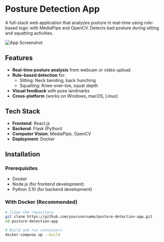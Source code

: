 # Posture Detection App

A full-stack web application that analyzes posture in real-time using rule-based logic with MediaPipe and OpenCV. Detects bad posture during sitting and squatting activities.

![App Screenshot](https://via.placeholder.com/800x400?text=Posture+Detection+App+Screenshot)

## Features
- **Real-time posture analysis** from webcam or video upload
- **Rule-based detection** for:
  - Sitting: Neck bending, back hunching
  - Squatting: Knee-over-toe, squat depth
- **Visual feedback** with pose landmarks
- **Cross-platform** (works on Windows, macOS, Linux)

## Tech Stack
- **Frontend**: React.js
- **Backend**: Flask (Python)
- **Computer Vision**: MediaPipe, OpenCV
- **Deployment**: Docker

## Installation

### Prerequisites
- Docker
- Node.js (for frontend development)
- Python 3.10 (for backend development)

### With Docker (Recommended)
```bash
# Clone the repository
git clone https://github.com/yourusername/posture-detection-app.git
cd posture-detection-app

# Build and run containers
docker-compose up --build